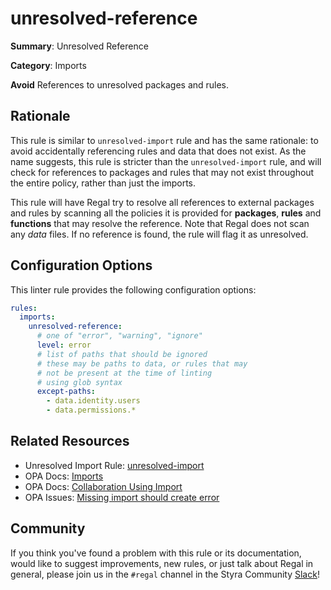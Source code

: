 # unresolved-reference

**Summary**: Unresolved Reference

**Category**: Imports

**Avoid**
References to unresolved packages and rules.

## Rationale

This rule is similar to `unresolved-import` rule and has the same rationale:
to avoid accidentally referencing rules and data that does not exist.
As the name suggests, this rule is stricter than the `unresolved-import` rule,
and will check for references to packages and rules that may not exist throughout the entire policy,
rather than just the imports.

This rule will have Regal try to resolve all references to external packages and rules by scanning all the policies it is
provided for **packages**, **rules** and **functions** that may resolve the reference. Note that Regal does not scan any
_data_ files. If no reference is found, the rule will flag it as unresolved.

## Configuration Options

This linter rule provides the following configuration options:
```yaml
rules:
  imports:
    unresolved-reference:
      # one of "error", "warning", "ignore"
      level: error
      # list of paths that should be ignored
      # these may be paths to data, or rules that may
      # not be present at the time of linting
      # using glob syntax
      except-paths:
        - data.identity.users
        - data.permissions.*
```

## Related Resources

- Unresolved Import Rule: [unresolved-import](./unresolved-import)
- OPA Docs: [Imports](https://www.openpolicyagent.org/docs/latest/policy-language/#imports)
- OPA Docs: [Collaboration Using Import](https://www.openpolicyagent.org/docs/latest/faq/#collaboration-using-import)
- OPA Issues: [Missing import should create error](https://github.com/open-policy-agent/opa/issues/491)

## Community

If you think you've found a problem with this rule or its documentation, would like to suggest improvements, new rules,
or just talk about Regal in general, please join us in the `#regal` channel in the Styra Community
[Slack](https://communityinviter.com/apps/styracommunity/signup)!
